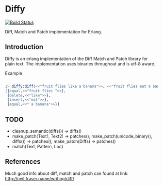 # Diffy

[![Build Status](https://travis-ci.org/zotonic/diffy.svg?branch=master)](https://travis-ci.org/zotonic/diffy)

Diff, Match and Patch implementation for Erlang. 

## Introduction

Diffy is an erlang implementation of the Diff Match and Patch library for plain text.  The 
implementation uses binaries throughout and is utf-8 aware.

Example

```erlang

1> diffy:diff(<<"fruit flies like a banana">>, <<"fruit flies eat a banana">>)
[{equal,<<"fruit flies ">>},
 {delete,<<"like">>},
 {insert,<<"eat">>},
 {equal,<<" a banana">>}]
```
## TODO

* cleanup_semantic(diffs()) -> diffs()
* make_patch(Text1, Text2) -> patches(), make_patch(unicode_binary(), diffs()) -> patches(), make_patch(Diffs) -> patches()
* match(Text, Pattern, Loc) 

## References

Much good info about diff, match and patch can found at
link: http://neil.fraser.name/writing/diff/

